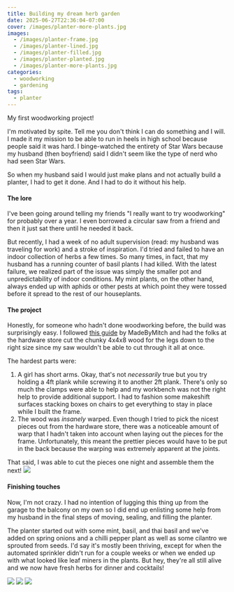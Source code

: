 ```yaml
---
title: Building my dream herb garden
date: 2025-06-27T22:36:04-07:00
cover: /images/planter-more-plants.jpg
images:
  - /images/planter-frame.jpg
  - /images/planter-lined.jpg
  - /images/planter-filled.jpg
  - /images/planter-planted.jpg
  - /images/planter-more-plants.jpg
categories:
  - woodworking
  - gardening
tags:
  - planter
---
```


My first woodworking project!

<!--more-->

I'm motivated by spite. Tell me you don't think I can do something and I will. I made it my mission to be able to run in heels in high school because people said it was hard. I binge-watched the entirety of Star Wars because my husband (then boyfriend) said I didn't seem like the type of nerd who had seen Star Wars.

<!-- add  tumblr memes -->

So when my husband said I would just make plans and not actually build a planter, I had to get it done. And I had to do it without his help.

#### The lore

I've been going around telling my friends "I really want to try woodworking" for probably over a year. I even borrowed a circular saw from a friend and then it just sat there until he needed it back.

But recently, I had a week of no adult supervision (read: my husband was traveling for work) and a stroke of inspiration. I'd tried and failed to have an indoor collection of herbs a few times. So many times, in fact, that my husband has a running counter of basil plants I had killed. With the latest failure, we realized part of the issue was simply the smaller pot and unpredictability of indoor conditions. My mint plants, on the other hand, always ended up with aphids or other pests at which point they were tossed before it spread to the rest of our houseplants.

#### The project

Honestly, for someone who hadn't done woodworking before, the build was surprisingly easy. I followed [this guide](https://www.instructables.com/Elevated-Garden-Planter/) by MadeByMitch and had the folks at the hardware store cut the chunky 4x4x8 wood for the legs down to the right size since my saw wouldn't be able to cut through it all at once.

The hardest parts were:

1. A girl has short arms. Okay, that's not _necessarily_ true but you try holding a 4ft plank while screwing it to another 2ft plank. There's only so much the clamps were able to help and my workbench was not the right help to provide additional support. I had to fashion some makeshift surfaces stacking boxes on chairs to get everything to stay in place while I built the frame.
2. The wood was _insanely_ warped. Even though I tried to pick the nicest pieces out from the hardware store, there was a noticeable amount of warp that I hadn't taken into account when laying out the pieces for the frame. Unfortunately, this meant the prettier pieces would have to be put in the back because the warping was extremely apparent at the joints.

That said, I was able to cut the pieces one night and assemble them the next!
![](/images/planter-frame.jpg)

#### Finishing touches

Now, I'm not crazy. I had no intention of lugging this thing up from the garage to the balcony on my own so I did end up enlisting some help from my husband in the final steps of moving, sealing, and filling the planter.

The planter started out with some mint, basil, and thai basil and we've added on spring onions and a chilli pepper plant as well as some cilantro we sprouted from seeds. I'd say it's mostly been thriving, except for when the automated sprinkler didn't run for a couple weeks or when we ended up with what looked like leaf miners in the plants. But hey, they're all still alive and we now have fresh herbs for dinner and cocktails!

![](/images/planter-lined.jpg)
![](/images/planter-filled.jpg)
![](/images/planter-planted.jpg)
